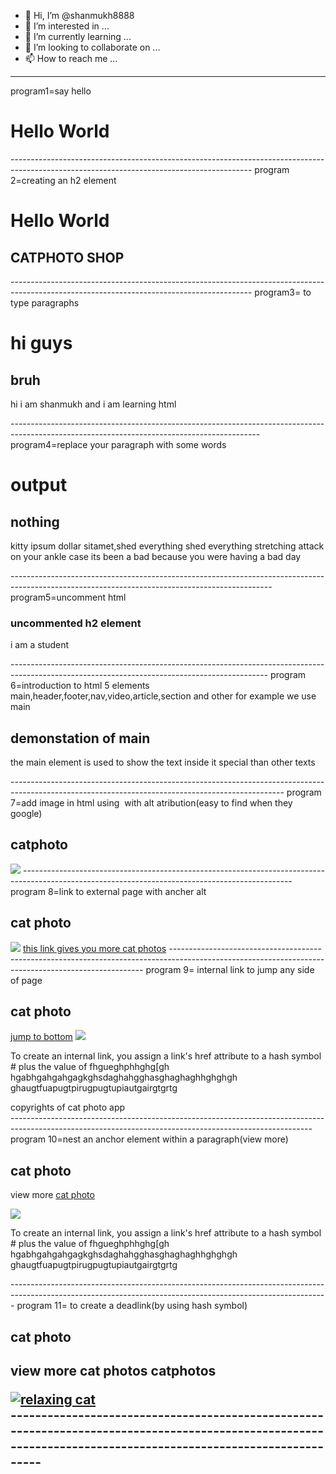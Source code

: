 - 👋 Hi, I’m @shanmukh8888
- 👀 I’m interested in ...
- 🌱 I’m currently learning ...
- 💞️ I’m looking to collaborate on ...
- 📫 How to reach me ...

<!---
shanmukh8888/shanmukh8888 is a ✨ special ✨ repository because its `README.md` (this file) appears on your GitHub profile.
You can click the Preview link to take a look at your changes.
--->
----------------------------------------------------------------------------------------------------------------------------------------
program1=say hello
<h1>Hello World</h1>
------------------------------------------------------------------------------------------------------------------------------------------
program 2=creating an h2 element
<h1>Hello World</h1>
<h2>CATPHOTO SHOP</h2>
------------------------------------------------------------------------------------------------------------------------------------------
program3= to type paragraphs
<h1>hi guys</h1>
<h2>bruh</h2>
<p>
hi i am shanmukh and i am learning html
</p>
--------------------------------------------------------------------------------------------------------------------------------------------
program4=replace your paragraph with some words
<h1>output</h1>
<h2>nothing</h2>
<p>
kitty ipsum dollar sitamet,shed everything shed everything stretching attack on your ankle case
its been a bad because you were having a bad day
</p>
-----------------------------------------------------------------------------------------------------------------------------------------------
program5=uncomment html
<h3>uncommented h2 element</h3>
<!--
<h2> html is easy </h2>
-->
<p>
i am a student
</p>
----------------------------------------------------------------------------------------------------------------------------------------------
program 6=introduction to html 5 elements
main,header,footer,nav,video,article,section and other 
for example we use main 
<h2>demonstation of main</h2>
<main>
<p>
the main element is used to show the text inside it special than other texts
</p>
</main>
--------------------------------------------------------------------------------------------------------------------------------------------------
program 7=add image in html using 
<img src=> with alt atribution(easy to find when they google)
 <h2>catphoto</h2>
<img src=https://www.freecatphotoapp.com/your-image.jpg 
 alt<"a bussiness cat wearing a necktie.">
 -------------------------------------------------------------------------------------------------------------------------------------------------
 program 8=link to external page with ancher alt
<h2>cat photo</h2>
<img src="https://images-wixmp-ed30a86b8c4ca887773594c2.wixmp.com/f/1e48557e-c104-4a3f-8f83-1f6c5a7904e7/d4fp2mv-4e87f571-fa31-4b3e-8825-a0390ce9d264.jpg/v1/fill/w_894,h_894,q_70,strp/cat_relax_by_oxygen2608_d4fp2mv-pre.jpg?token=eyJ0eXAiOiJKV1QiLCJhbGciOiJIUzI1NiJ9.eyJzdWIiOiJ1cm46YXBwOiIsImlzcyI6InVybjphcHA6Iiwib2JqIjpbW3siaGVpZ2h0IjoiPD0xMjQwIiwicGF0aCI6IlwvZlwvMWU0ODU1N2UtYzEwNC00YTNmLThmODMtMWY2YzVhNzkwNGU3XC9kNGZwMm12LTRlODdmNTcxLWZhMzEtNGIzZS04ODI1LWEwMzkwY2U5ZDI2NC5qcGciLCJ3aWR0aCI6Ijw9MTI0MCJ9XV0sImF1ZCI6WyJ1cm46c2VydmljZTppbWFnZS5vcGVyYXRpb25zIl19.8f7X7S0pCENnyDSL0ye-MCuQO86VsVwV_3I2bWpANXI" alt<"cat relaxing photos">
<a href="https://unsplash.com/images/animals/cat">this link gives you more cat photos</a>
-----------------------------------------------------------------------------------------------------------------------------------------------------
program 9= internal link to jump any side of page
<h2>cat photo</h2>
<a href="#footer">jump to bottom</a>
<img src="https://images-wixmp-ed30a86b8c4ca887773594c2.wixmp.com/f/1e48557e-c104-4a3f-8f83-1f6c5a7904e7/d4fp2mv-4e87f571-fa31-4b3e-8825-a0390ce9d264.jpg/v1/fill/w_894,h_894,q_70,strp/cat_relax_by_oxygen2608_d4fp2mv-pre.jpg?token=eyJ0eXAiOiJKV1QiLCJhbGciOiJIUzI1NiJ9.eyJzdWIiOiJ1cm46YXBwOiIsImlzcyI6InVybjphcHA6Iiwib2JqIjpbW3siaGVpZ2h0IjoiPD0xMjQwIiwicGF0aCI6IlwvZlwvMWU0ODU1N2UtYzEwNC00YTNmLThmODMtMWY2YzVhNzkwNGU3XC9kNGZwMm12LTRlODdmNTcxLWZhMzEtNGIzZS04ODI1LWEwMzkwY2U5ZDI2NC5qcGciLCJ3aWR0aCI6Ijw9MTI0MCJ9XV0sImF1ZCI6WyJ1cm46c2VydmljZTppbWFnZS5vcGVyYXRpb25zIl19.8f7X7S0pCENnyDSL0ye-MCuQO86VsVwV_3I2bWpANXI" alt<"cat relaxing photos">
<p>
To create an internal link, you assign a link's href attribute to a hash symbol # plus the value of fhgueghphhghg[gh hgabhgahgahgagkghsdaghahgghasghaghaghhghghgh
ghaugtfuapugtpirugpugtupiautgairgtgrtg 
</p>
<footer id="footer">copyrights of cat photo app</footer>
---------------------------------------------------------------------------------------------------------------------------------------------------------
program 10=nest an anchor element within a paragraph(view more)
<h2>cat photo</h2>
<p>view more
<a href="https://freecatphotoapp.com" target="_blank">cat photo</a>
</p>
<img src="https://images-wixmp-ed30a86b8c4ca887773594c2.wixmp.com/f/1e48557e-c104-4a3f-8f83-1f6c5a7904e7/d4fp2mv-4e87f571-fa31-4b3e-8825-a0390ce9d264.jpg/v1/fill/w_894,h_894,q_70,strp/cat_relax_by_oxygen2608_d4fp2mv-pre.jpg?token=eyJ0eXAiOiJKV1QiLCJhbGciOiJIUzI1NiJ9.eyJzdWIiOiJ1cm46YXBwOiIsImlzcyI6InVybjphcHA6Iiwib2JqIjpbW3siaGVpZ2h0IjoiPD0xMjQwIiwicGF0aCI6IlwvZlwvMWU0ODU1N2UtYzEwNC00YTNmLThmODMtMWY2YzVhNzkwNGU3XC9kNGZwMm12LTRlODdmNTcxLWZhMzEtNGIzZS04ODI1LWEwMzkwY2U5ZDI2NC5qcGciLCJ3aWR0aCI6Ijw9MTI0MCJ9XV0sImF1ZCI6WyJ1cm46c2VydmljZTppbWFnZS5vcGVyYXRpb25zIl19.8f7X7S0pCENnyDSL0ye-MCuQO86VsVwV_3I2bWpANXI" alt<"cat relaxing photos">
<p>
To create an internal link, you assign a link's href attribute to a hash symbol # plus the value of fhgueghphhghg[gh hgabhgahgahgagkghsdaghahgghasghaghaghhghghgh
ghaugtfuapugtpirugpugtupiautgairgtgrtg 
</p>
-------------------------------------------------------------------------------------------------------------------------------------------------------------
program 11= to create a deadlink(by using hash symbol)
<h2>cat photo<h2>
 <main>
 <P>view more cat photos 
  <a hreg="#" target="_blank"> catphotos</a>
  </p>
 <a href="#"><img src="https://bit.ly/fcc-relaxing-cat" alt="relaxing cat"></a>
 </main>
 --------------------------------------------------------------------------------------------------------------------------------------------------------------
 
